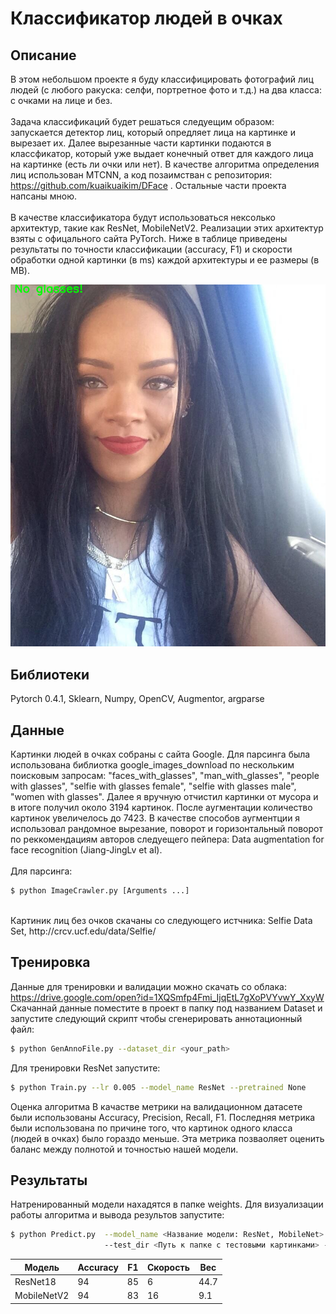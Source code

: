 # Классификатор людей в очках

## Описание
В этом небольшом проекте я буду классифицировать фотографий лиц людей (с любого ракуска: селфи, портретное фото и т.д.) на два класса: с очками на лице и без. <br/>
<br/>
 Задача классификаций будет решаться следуещим образом: запускается детектор лиц, который опредляет лица на картинке и вырезает их. Далее вырезанные части картинки подаются в классфикатор, который уже выдает конечный ответ для каждого лица на картинке (есть ли очки или нет). В качестве алгоритма определения лиц использован MTCNN, а код позаимстван с репозитория: https://github.com/kuaikuaikim/DFace . Остальные части проекта напсаны мною.  <br/>
<br/>
 В качестве классификатора будут использоваться нексолько архитектур, такие как ResNet, MobileNetV2. Реализации этих  архитектур взяты с офицального сайта PyTorch. Ниже в таблице приведены результаты по точности классификации (accuracy, F1) и скорости обработки одной картинки (в ms) каждой архитектуры и ее размеры (в MB).
 
 ![Alt text](Negative.png?raw=true "No glasses")


## Библиотеки 
Pytorch 0.4.1, Sklearn, Numpy, OpenCV, Augmentor, argparse


## Данные 

Картинки людей в очках собраны с сайта Google. Для парсинга была использована библиотка google_images_download по нескольким поисковым запросам: "faces_with_glasses", "man_with_glasses", "people with glasses", "selfie with glasses female", "selfie with glasses male", "women with glasses". Далее я вручную отчистил картинки от мусора и в итоге получил около 3194 картинок. После аугментации количество картинок увеличелось до 7423. В качестве способов аугментции я использовал рандомное вырезание, поворот и горизонтальный поворот по  реккомендациям авторов следуещего пейпера: Data augmentation for face recognition (Jiang-JingLv et al).  
<br/>
Для парсинга:
```bash
$ python ImageCrawler.py [Arguments ...]
```
<br/>
Картиник лиц без очков скачаны со следующего истчника: Selfie Data Set, http://crcv.ucf.edu/data/Selfie/
<br/>

## Тренировка

Данные для тренировки и валидации можно скачать со облака: https://drive.google.com/open?id=1XQSmfp4Fmi_IjqEtL7gXoPVYvwY_XxyW
<br/>
Скачаннай данные поместите в проект в папку под названием Dataset и запустите следующий скрипт чтобы сгенерировать аннотационный файл:

```bash
$ python GenAnnoFile.py --dataset_dir <your_path>
```

Для тренировки ResNet запустите:
```bash
$ python Train.py --lr 0.005 --model_name ResNet --pretrained None
```

Оценка алгоритма
В качастве метрики на валидационном датасете были использованы Accuracy, Precision, Recall, F1. Последняя метрика были использована по причине того, что картинок одного класса (людей в очках) было гораздо меньше. Эта метрика позваоляет оценить баланс между полнотой и точностью нашей модели.

## Результаты
Натренированный модели нахадятся в папке weights.
Для визуализации работы алгоритма и вывода результов запустите:
```bash
$ python Predict.py  --model_name <Название модели: ResNet, MobileNet>  --model_path <Путь к натренированной модели>  
                     --test_dir <Путь к папке с тестовыми картинками> --vis <визуализация результатов: True, False>
```



|    Модель     | Accuracy      |    F1         | Скорость      | Вес          |
| ------------- | ------------- | ------------- | ------------- |------------- |
| ResNet18      | 94            | 85            | 6             |44.7          |
| MobileNetV2   | 94            | 83            | 16            |9.1           |

